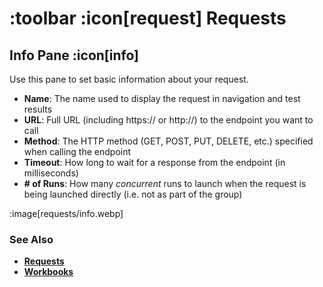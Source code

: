 # :toolbar :icon[request] Requests

## Info Pane :icon[info]

Use this pane to set basic information about your request.

* **Name**: The name used to display the request in navigation and test results
* **URL**: Full URL (including https:// or http://) to the endpoint you want to call
* **Method**: The HTTP method (GET, POST, PUT, DELETE, etc.) specified when calling the endpoint
* **Timeout**: How long to wait for a response from the endpoint (in milliseconds)
* **# of Runs**: How many *concurrent* runs to launch when the request is being launched directly (i.e. not as part of the group)

:image[requests/info.webp]

### See Also

* [**Requests**](help:requests)
* [**Workbooks**](help:workbooks)
